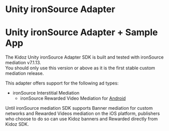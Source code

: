 # Unity ironSource Adapter

# Unity ironSource Adapter + Sample App

The Kidoz Unity ironSource Adapter SDK is built and tested with ironSource mediation v7.1.13.<BR>
You should only use this version or above as it is the first stable custom mediation release. <BR>

This adapter offers support for the following ad types:

+ ironSource Interstitial Mediation 
  + ironSource Rewarded Video Mediation for <U>Android</U>
  
Until ironSource mediation SDK supports Banner mediation for custom networks and Rewarded Videos mediation on the iOS platform, publishers who choose to do so can use Kidoz banners and Rewarded directly from Kidoz SDK.<BR>

